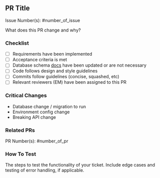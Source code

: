 ## PR Title
Issue Number(s): #number_of_issue

What does this PR change and why?
### Checklist
- [ ] Requirements have been implemented
- [ ] Acceptance criteria is met
- [ ] Database schema [docs](https://www.notion.so/gtbitsofgood/Database-Schema-Docs-a841a38d02db4428a7cdc85dcbb8a35c?pvs=4) have been updated or are not necessary
- [ ] Code follows design and style guidelines
- [ ] Commits follow guidelines (concise, squashed, etc)
- [ ] Relevant reviewers (EM) have been assigned to this PR

### Critical Changes
- Database change / migration to run
- Environment config change
- Breaking API change

### Related PRs
PR Number(s): #number_of_pr

### How To Test
The steps to test the functionality of your ticket. Include edge cases and testing of error handling, if applicable.
